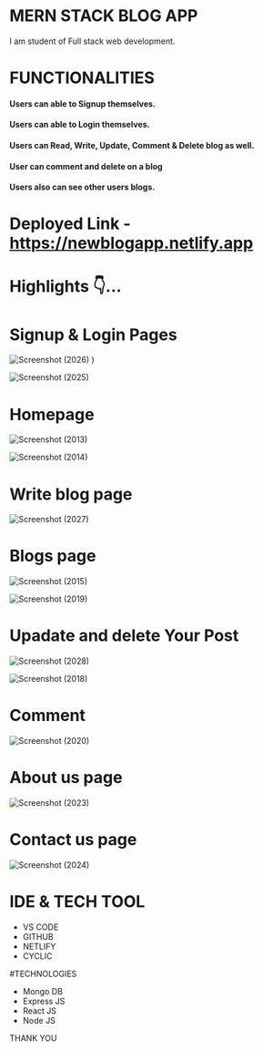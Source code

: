 # MERN STACK BLOG APP

I am student of Full stack web development. 

# FUNCTIONALITIES

#### Users can able to Signup themselves.
#### Users can able to Login themselves.
#### Users can Read, Write, Update, Comment & Delete blog as well.
#### User can comment and delete on a blog
#### Users also can see other users blogs.

# Deployed Link -  https://newblogapp.netlify.app

# Highlights 👇…

# Signup & Login Pages

![Screenshot (2026)](https://user-images.githubusercontent.com/108898197/210173680-7c900547-d830-4c71-a083-e1351edca31b.png)
)

![Screenshot (2025)](https://user-images.githubusercontent.com/108898197/210173723-37e36c16-e50c-45fc-8a5e-6fcbf6667cf4.png)


# Homepage

![Screenshot (2013)](https://user-images.githubusercontent.com/108898197/210173738-0afe96d8-9913-45a4-9378-70c3944c0fe2.png)


![Screenshot (2014)](https://user-images.githubusercontent.com/108898197/210173761-c141c919-9505-44e4-8b2e-fea6c9b3f1e2.png)


# Write blog page
![Screenshot (2027)](https://user-images.githubusercontent.com/108898197/210173858-6ca3b8dd-8be1-43e8-9565-ffbd129b9586.png)



# Blogs page

![Screenshot (2015)](https://user-images.githubusercontent.com/108898197/210173917-3d4c0d34-47c1-4886-a761-4fded34dd9fb.png)

![Screenshot (2019)](https://user-images.githubusercontent.com/108898197/210173957-ff069ba0-cfeb-4fca-89d3-71c1c7dffc34.png)

# Upadate and delete Your Post

![Screenshot (2028)](https://user-images.githubusercontent.com/108898197/210174072-54c95ef0-a16a-46e2-b0cd-ed11b6aa948b.png)

![Screenshot (2018)](https://user-images.githubusercontent.com/108898197/210174140-c6f5e259-f13e-4f65-820a-21877e9cf3ba.png)

# Comment 

![Screenshot (2020)](https://user-images.githubusercontent.com/108898197/210174249-6a8ca9d7-a933-4e68-865c-7c10e6745e8c.png)

# About us page

![Screenshot (2023)](https://user-images.githubusercontent.com/108898197/210174274-a07f1ad8-df27-49f0-aef8-699ac92c4aaf.png)

# Contact us page

![Screenshot (2024)](https://user-images.githubusercontent.com/108898197/210174369-712f0f51-b4c5-4b41-84c9-5ced52c900bd.png)


# IDE & TECH TOOL

- VS CODE
- GITHUB
- NETLIFY
- CYCLIC

#TECHNOLOGIES
- Mongo DB
- Express JS
- React JS
- Node JS


THANK YOU 
